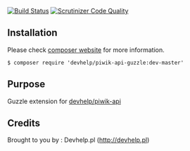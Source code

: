 [![Build Status](https://travis-ci.org/devhelp/piwik-api.svg?branch=master)](https://travis-ci.org/devhelp/piwik-api-guzzle)
[![Scrutinizer Code Quality](https://scrutinizer-ci.com/g/devhelp/piwik-api-guzzle/badges/quality-score.png?b=master)](https://scrutinizer-ci.com/g/devhelp/piwik-api-guzzle?branch=master)

## Installation

Please check [composer website](http://getcomposer.org) for more information.

```
$ composer require 'devhelp/piwik-api-guzzle:dev-master'
```

## Purpose

Guzzle extension for [devhelp/piwik-api](https://github.com/devhelp/piwik-api)

## Credits

Brought to you by : Devhelp.pl (http://devhelp.pl)
